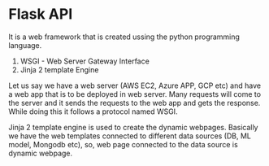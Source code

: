 # Flask API

It is a web framework that is created ussing the python programming language.

1. WSGI - Web Server Gateway Interface
2. Jinja 2 template Engine

Let us say we have a web server (AWS EC2, Azure APP, GCP etc) and have a web app that is to be deployed in web server. Many requests will come to the server and it sends the requests to the web app and gets the response. While doing this it follows a protocol named WSGI.

Jinja 2 template engine is used to create the dynamic webpages. Basically we have the web templates connected to different data sources (DB, ML model, Mongodb etc), so, web page connected to the data source is dynamic webpage.